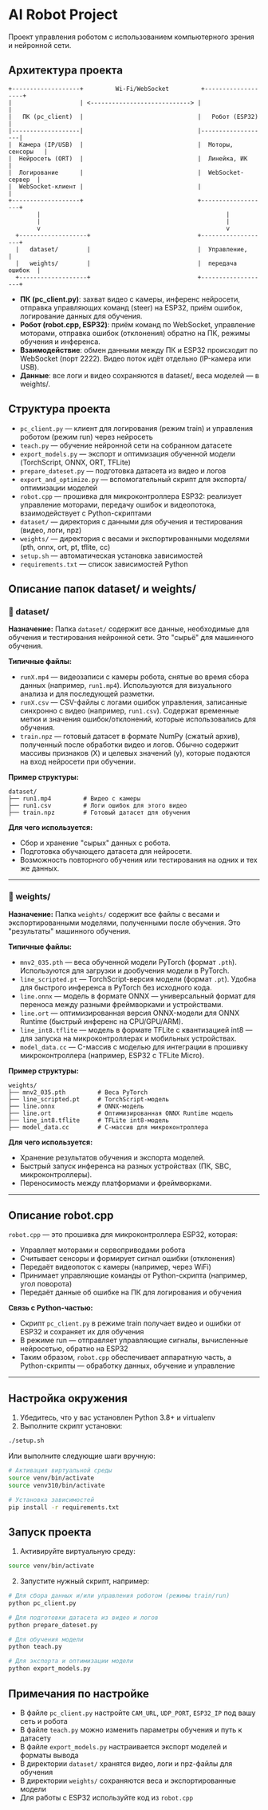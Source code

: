 # AI Robot Project

Проект управления роботом с использованием компьютерного зрения и нейронной сети.

## Архитектура проекта

```
+-------------------+         Wi-Fi/WebSocket         +-------------------+
|                   | <----------------------------> |                   |
|   ПК (pc_client)  |                                |   Робот (ESP32)    |
|-------------------|                                |-------------------|
|  Камера (IP/USB)  |                                |  Моторы, сенсоры   |
|  Нейросеть (ORT)  |                                |  Линейка, ИК       |
|  Логирование      |                                |  WebSocket-сервер  |
|  WebSocket-клиент |                                |                   |
+-------------------+                                +-------------------+
        |                                                    |
        |                                                    |
        v                                                    v
  +-------------------+                              +-------------------+
  |   dataset/        |                              |  Управление,      |
  |   weights/        |                              |  передача ошибок  |
  +-------------------+                              +-------------------+
```

- **ПК (pc_client.py)**: захват видео с камеры, инференс нейросети, отправка управляющих команд (steer) на ESP32, приём ошибок, логирование данных для обучения.
- **Робот (robot.cpp, ESP32)**: приём команд по WebSocket, управление моторами, отправка ошибок (отклонения) обратно на ПК, режимы обучения и инференса.
- **Взаимодействие**: обмен данными между ПК и ESP32 происходит по WebSocket (порт 2222). Видео поток идёт отдельно (IP-камера или USB).
- **Данные**: все логи и видео сохраняются в dataset/, веса моделей — в weights/.

## Структура проекта

- `pc_client.py` — клиент для логирования (режим train) и управления роботом (режим run) через нейросеть
- `teach.py` — обучение нейронной сети на собранном датасете
- `export_models.py` — экспорт и оптимизация обученной модели (TorchScript, ONNX, ORT, TFLite)
- `prepare_dateset.py` — подготовка датасета из видео и логов
- `export_and_optimize.py` — вспомогательный скрипт для экспорта/оптимизации моделей
- `robot.cpp` — прошивка для микроконтроллера ESP32: реализует управление моторами, передачу ошибок и видеопотока, взаимодействует с Python-скриптами
- `dataset/` — директория с данными для обучения и тестирования (видео, логи, npz)
- `weights/` — директория с весами и экспортированными моделями (pth, onnx, ort, pt, tflite, cc)
- `setup.sh` — автоматическая установка зависимостей
- `requirements.txt` — список зависимостей Python

## Описание папок dataset/ и weights/

### 📁 dataset/

**Назначение:**
Папка `dataset/` содержит все данные, необходимые для обучения и тестирования нейронной сети. Это "сырьё" для машинного обучения.

**Типичные файлы:**
- `runX.mp4` — видеозаписи с камеры робота, снятые во время сбора данных (например, `run1.mp4`). Используются для визуального анализа и для последующей разметки.
- `runX.csv` — CSV-файлы с логами ошибок управления, записанные синхронно с видео (например, `run1.csv`). Содержат временные метки и значения ошибок/отклонений, которые использовались для обучения.
- `train.npz` — готовый датасет в формате NumPy (сжатый архив), полученный после обработки видео и логов. Обычно содержит массивы признаков (X) и целевых значений (y), которые подаются на вход нейросети при обучении.

**Пример структуры:**
```
dataset/
├── run1.mp4         # Видео с камеры
├── run1.csv         # Логи ошибок для этого видео
├── train.npz        # Готовый датасет для обучения
```

**Для чего используется:**
- Сбор и хранение "сырых" данных с робота.
- Подготовка обучающего датасета для нейросети.
- Возможность повторного обучения или тестирования на одних и тех же данных.

---

### 📁 weights/

**Назначение:**
Папка `weights/` содержит все файлы с весами и экспортированными моделями, полученными после обучения. Это "результаты" машинного обучения.

**Типичные файлы:**
- `mnv2_035.pth` — веса обученной модели PyTorch (формат `.pth`). Используются для загрузки и дообучения модели в PyTorch.
- `line_scripted.pt` — TorchScript-версия модели (формат `.pt`). Удобна для быстрого инференса в PyTorch без исходного кода.
- `line.onnx` — модель в формате ONNX — универсальный формат для переноса между разными фреймворками и устройствами.
- `line.ort` — оптимизированная версия ONNX-модели для ONNX Runtime (быстрый инференс на CPU/GPU/ARM).
- `line_int8.tflite` — модель в формате TFLite с квантизацией int8 — для запуска на микроконтроллерах и мобильных устройствах.
- `model_data.cc` — C-массив с моделью для интеграции в прошивку микроконтроллера (например, ESP32 с TFLite Micro).

**Пример структуры:**
```
weights/
├── mnv2_035.pth         # Веса PyTorch
├── line_scripted.pt     # TorchScript-модель
├── line.onnx            # ONNX-модель
├── line.ort             # Оптимизированная ONNX Runtime модель
├── line_int8.tflite     # TFLite int8-модель
├── model_data.cc        # C-массив для микроконтроллера
```

**Для чего используется:**
- Хранение результатов обучения и экспорта моделей.
- Быстрый запуск инференса на разных устройствах (ПК, SBC, микроконтроллеры).
- Переносимость между платформами и фреймворками.

---

## Описание robot.cpp

`robot.cpp` — это прошивка для микроконтроллера ESP32, которая:
- Управляет моторами и сервоприводами робота
- Считывает сенсоры и формирует сигнал ошибки (отклонения)
- Передаёт видеопоток с камеры (например, через WiFi)
- Принимает управляющие команды от Python-скрипта (например, угол поворота)
- Передаёт данные об ошибке на ПК для логирования и обучения

**Связь с Python-частью:**
- Скрипт `pc_client.py` в режиме train получает видео и ошибки от ESP32 и сохраняет их для обучения
- В режиме run — отправляет управляющие сигналы, вычисленные нейросетью, обратно на ESP32
- Таким образом, `robot.cpp` обеспечивает аппаратную часть, а Python-скрипты — обработку данных, обучение и управление

---

## Настройка окружения

1. Убедитесь, что у вас установлен Python 3.8+ и virtualenv
2. Выполните скрипт установки:

```bash
./setup.sh
```

Или выполните следующие шаги вручную:

```bash
# Активация виртуальной среды
source venv/bin/activate
source venv310/bin/activate

# Установка зависимостей
pip install -r requirements.txt
```

## Запуск проекта

1. Активируйте виртуальную среду:

```bash
source venv/bin/activate
```

2. Запустите нужный скрипт, например:

```bash
# Для сбора данных и/или управления роботом (режимы train/run)
python pc_client.py

# Для подготовки датасета из видео и логов
python prepare_dateset.py

# Для обучения модели
python teach.py

# Для экспорта и оптимизации модели
python export_models.py
```

## Примечания по настройке

- В файле `pc_client.py` настройте `CAM_URL`, `UDP_PORT`, `ESP32_IP` под вашу сеть и робота
- В файле `teach.py` можно изменить параметры обучения и путь к датасету
- В файле `export_models.py` настраивается экспорт моделей и форматы вывода
- В директории `dataset/` хранятся видео, логи и npz-файлы для обучения
- В директории `weights/` сохраняются веса и экспортированные модели
- Для работы с ESP32 используйте код из `robot.cpp` 